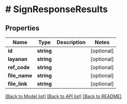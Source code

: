 # # SignResponseResults

## Properties

Name | Type | Description | Notes
------------ | ------------- | ------------- | -------------
**id** | **string** |  | [optional]
**layanan** | **string** |  | [optional]
**ref_code** | **string** |  | [optional]
**file_name** | **string** |  | [optional]
**file_link** | **string** |  | [optional]

[[Back to Model list]](../../README.md#models) [[Back to API list]](../../README.md#endpoints) [[Back to README]](../../README.md)
